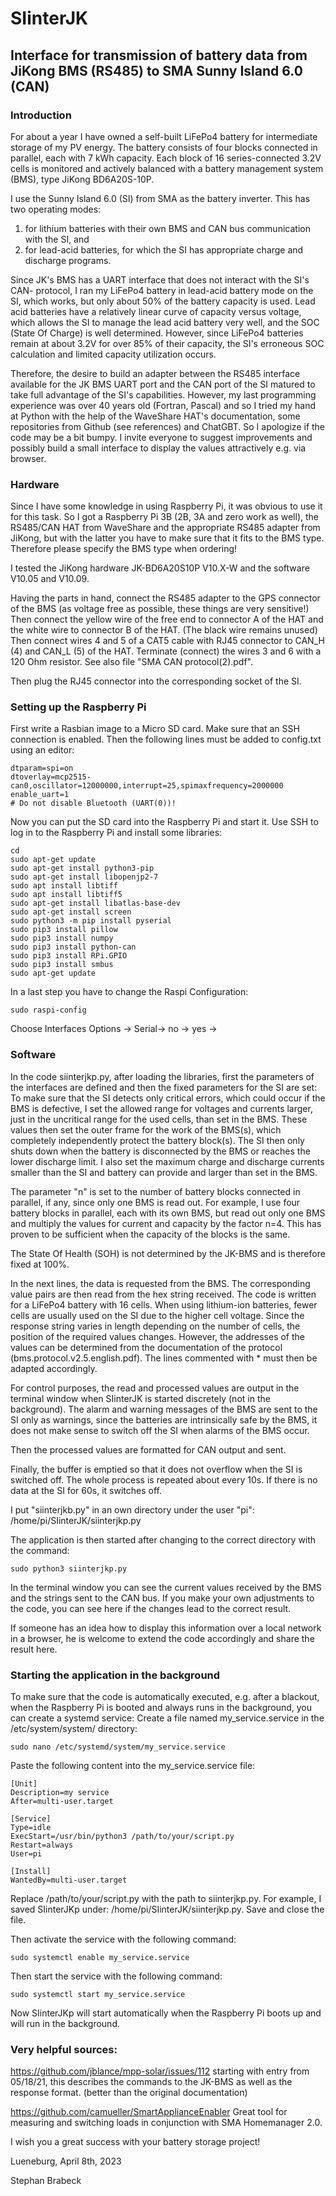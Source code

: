 # SIinterJK
## Interface for transmission of battery data from JiKong BMS (RS485) to SMA Sunny Island 6.0 (CAN)
### Introduction
For about a year I have owned a self-built LiFePo4 battery for intermediate storage of my PV energy. The battery consists of four blocks connected in parallel, each with 7 kWh capacity. Each block of 16 series-connected 3.2V cells is monitored and actively balanced with a battery management system (BMS), type JiKong BD6A20S-10P.

I use the Sunny Island 6.0 (SI) from SMA as the battery inverter. This has two operating modes: 

1) for lithium batteries with their own BMS and CAN bus communication with the SI, and 
2) for lead-acid batteries, for which the SI has appropriate charge and discharge programs.

Since JK's BMS has a UART interface that does not interact with the SI's CAN- protocol, I ran my LiFePo4 battery in lead-acid battery mode on the SI, which works, but only about 50% of the battery capacity is used. Lead acid batteries have a relatively linear curve of capacity versus voltage, which allows the SI to manage the lead acid battery very well, and the SOC (State Of Charge) is well determined. However, since LiFePo4 batteries remain at about 3.2V for over 85% of their capacity, the SI's erroneous SOC calculation and limited capacity utilization occurs.

Therefore, the desire to build an adapter between the RS485 interface available for the JK BMS UART port and the CAN port of the SI matured to take full advantage of the SI's capabilities.
However, my last programming experience was over 40 years old (Fortran, Pascal) and so I tried my hand at Python with the help of the WaveShare HAT's documentation, some repositories from Github (see references) and ChatGBT. So I apologize if the code may be a bit bumpy. I invite everyone to suggest improvements and possibly build a small interface to display the values attractively e.g. via browser.
### Hardware
Since I have some knowledge in using Raspberry Pi, it was obvious to use it for this task. So I got a Raspberry Pi 3B (2B, 3A and zero work as well), the RS485/CAN HAT from WaveShare and the appropriate RS485 adapter from JiKong, but with the latter you have to make sure that it fits to the BMS type. Therefore please specify the BMS type when ordering!

I tested the JiKong hardware JK-BD6A20S10P V10.X-W and the software V10.05 and V10.09.

Having the parts in hand, connect the RS485 adapter to the GPS connector of the BMS (as voltage free as possible, these things are very sensitive!) Then connect the yellow wire of the free end to connector A of the HAT and the white wire to connector B of the HAT. (The black wire remains unused)
Then connect wires 4 and 5 of a CAT5 cable with RJ45 connector to CAN_H (4) and CAN_L (5) of the HAT. Terminate (connect) the wires 3 and 6 with a 120 Ohm resistor. See also file "SMA CAN protocol(2).pdf".

Then plug the RJ45 connector into the corresponding socket of the SI.
### Setting up the Raspberry Pi
First write a Rasbian image to a Micro SD card. Make sure that an SSH connection is enabled.
Then the following lines must be added to config.txt using an editor:
```
dtparam=spi=on
dtoverlay=mcp2515-can0,oscillator=12000000,interrupt=25,spimaxfrequency=2000000
enable_uart=1
# Do not disable Bluetooth (UART(0))!
```
Now you can put the SD card into the Raspberry Pi and start it.
Use SSH to log in to the Raspberry Pi and install some libraries:
```
cd
sudo apt-get update
sudo apt-get install python3-pip
sudo apt-get install libopenjp2-7
sudo apt install libtiff
sudo apt install libtiff5
sudo apt-get install libatlas-base-dev
sudo apt-get install screen
sudo python3 -m pip install pyserial
sudo pip3 install pillow
sudo pip3 install numpy
sudo pip3 install python-can
sudo pip3 install RPi.GPIO
sudo pip3 install smbus
sudo apt-get update
```
In a last step you have to change the Raspi Configuration:
```
sudo raspi-config
```
Choose Interfaces Options -> Serial-> no -> yes ->
### Software
In the code siinterjkp.py, after loading the libraries, first the parameters of the interfaces are defined and then the fixed parameters for the SI are set:
To make sure that the SI detects only critical errors, which could occur if the BMS is defective, I set the allowed range for voltages and currents larger, just in the uncritical range for the used cells, than set in the BMS. These values then set the outer frame for the work of the BMS(s), which completely independently protect the battery block(s). The SI then only shuts down when the battery is disconnected by the BMS or reaches the lower discharge limit.
I also set the maximum charge and discharge currents smaller than the SI and battery can provide and larger than set in the BMS.

The parameter "n" is set to the number of battery blocks connected in parallel, if any, since only one BMS is read out. For example, I use four battery blocks in parallel, each with its own BMS, but read out only one BMS and multiply the values for current and capacity by the factor n=4. This has proven to be sufficient when the capacity of the blocks is the same.

The State Of Health (SOH) is not determined by the JK-BMS and is therefore fixed at 100%.

In the next lines, the data is requested from the BMS. The corresponding value pairs are then read from the hex string received. The code is written for a LiFePo4 battery with 16 cells. When using lithium-ion batteries, fewer cells are usually used on the SI due to the higher cell voltage.  Since the response string varies in length depending on the number of cells, the position of the required values changes. However, the addresses of the values can be determined from the documentation of the protocol (bms.protocol.v2.5.english.pdf). The lines commented with * must then be adapted accordingly.

For control purposes, the read and processed values are output in the terminal window when SIinterJK is started discretely (not in the background).
The alarm and warning messages of the BMS are sent to the SI only as warnings, since the batteries are intrinsically safe by the BMS, it does not make sense to switch off the SI when alarms of the BMS occur.

Then the processed values are formatted for CAN output and sent.

Finally, the buffer is emptied so that it does not overflow when the SI is switched off.
The whole process is repeated about every 10s. If there is no data at the SI for 60s, it switches off.

I put "siinterjkb.py" in an own directory under the user "pi": /home/pi/SIinterJK/siinterjkp.py

The application is then started after changing to the correct directory with the command: 
```
sudo python3 siinterjkp.py
```

In the terminal window you can see the current values received by the BMS and the strings sent to the CAN bus.
If you make your own adjustments to the code, you can see here if the changes lead to the correct result.

If someone has an idea how to display this information over a local network in a browser, he is welcome to extend the code accordingly and share the result here.
### Starting the application in the background
To make sure that the code is automatically executed, e.g. after a blackout, when the Raspberry Pi is booted and always 
runs in the background, you can create a systemd service:
Create a file named my_service.service in the /etc/system/system/ directory:
```
sudo nano /etc/systemd/system/my_service.service
```
Paste the following content into the my_service.service file:
```
[Unit]
Description=my service
After=multi-user.target

[Service]
Type=idle
ExecStart=/usr/bin/python3 /path/to/your/script.py
Restart=always
User=pi

[Install]
WantedBy=multi-user.target
```
Replace /path/to/your/script.py with the path to siinterjkp.py. For example, I saved SIinterJKp under: /home/pi/SIinterJK/siinterjkp.py.
Save and close the file.

Then activate the service with the following command:
```
sudo systemctl enable my_service.service
```
Then start the service with the following command:
```
sudo systemctl start my_service.service
```
Now SIinterJKp will start automatically when the Raspberry Pi boots up and will run in the background.

### Very helpful sources:
https://github.com/jblance/mpp-solar/issues/112 starting with entry from 05/18/21, this describes the commands to the JK-BMS as well as the response format. (better than the original documentation)

https://github.com/camueller/SmartApplianceEnabler Great tool for measuring and switching loads in conjunction with SMA Homemanager 2.0.

I wish you a great success with your battery storage project!

Lueneburg, April 8th, 2023

Stephan Brabeck
